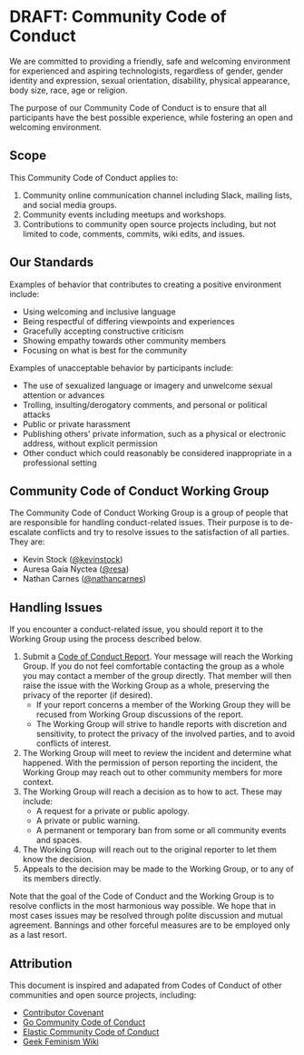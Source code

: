 # DRAFT: Community Code of Conduct

We are committed to providing a friendly, safe and welcoming environment for experienced and aspiring technologists, regardless of gender, gender identity and expression, sexual orientation, disability, physical appearance, body size, race, age or religion. 

The purpose of our Community Code of Conduct is to ensure that all participants have the best possible experience, while fostering an open and welcoming environment.


## Scope

This Community Code of Conduct applies to:

1. Community online communication channel including Slack, mailing lists, and social media groups.
2. Community events including meetups and workshops.
3. Contributions to community open source projects including, but not limited to code, comments, commits, wiki edits, and issues.


## Our Standards

Examples of behavior that contributes to creating a positive environment include:

* Using welcoming and inclusive language
* Being respectful of differing viewpoints and experiences
* Gracefully accepting constructive criticism
* Showing empathy towards other community members
* Focusing on what is best for the community


Examples of unacceptable behavior by participants include:

* The use of sexualized language or imagery and unwelcome sexual attention or advances
* Trolling, insulting/derogatory comments, and personal or political attacks
* Public or private harassment
* Publishing others' private information, such as a physical or electronic address, without explicit permission
* Other conduct which could reasonably be considered inappropriate in a professional setting


## Community Code of Conduct Working Group

The Community Code of Conduct Working Group is a group of people that are responsible for handling conduct-related issues. Their purpose is to de-escalate conflicts and try to resolve issues to the satisfaction of all parties. They are:

* Kevin Stock ([@kevinstock][kevinstock])
* Auresa Gaia Nyctea ([@resa][resa])
* Nathan Carnes ([@nathancarnes][nathancarnes])


## Handling Issues

If you encounter a conduct-related issue, you should report it to the Working Group using the process described below.

1. Submit a [Code of Conduct Report][report]. Your message will reach the Working Group. If you do not feel comfortable contacting the group as a whole you may contact a member of the group directly. That member will then raise the issue with the Working Group as a whole, preserving the privacy of the reporter (if desired).
    * If your report concerns a member of the Working Group they will be recused from Working Group discussions of the report.
    * The Working Group will strive to handle reports with discretion and sensitivity, to protect the privacy of the involved parties, and to avoid conflicts of interest.
2. The Working Group will meet to review the incident and determine what happened. With the permission of person reporting the incident, the Working Group may reach out to other community members for more context.
3. The Working Group will reach a decision as to how to act. These may include:
    * A request for a private or public apology.
    * A private or public warning.
    * A permanent or temporary ban from some or all community events and spaces.
4. The Working Group will reach out to the original reporter to let them know the decision.
5. Appeals to the decision may be made to the Working Group, or to any of its members directly.

Note that the goal of the Code of Conduct and the Working Group is to resolve conflicts in the most harmonious way possible. We hope that in most cases issues may be resolved through polite discussion and mutual agreement. Bannings and other forceful measures are to be employed only as a last resort.


## Attribution

This document is inspired and adapated from Codes of Conduct of other communities and open source projects, including:

* [Contributor Covenant][contributor-covenant]
* [Go Community Code of Conduct][go]
* [Elastic Community Code of Conduct][elastic]
* [Geek Feminism Wiki][geek-feminism]

[kevinstock]: https://bellinghamcodes.slack.com/messages/@kevinstock/
[resa]: https://bellinghamcodes.slack.com/messages/@resa/
[nathancarnes]: https://bellinghamcodes.slack.com/messages/@nathancarnes/

[report]: http://goo.gl/forms/1jLQIDF9Ma
[contributor-covenant]: http://contributor-covenant.org/version/1/4/
[go]: https://golang.org/conduct
[elastic]: https://www.elastic.co/community/codeofconduct
[freebsd]: https://www.freebsd.org/internal/code-of-conduct.html
[geek-feminism]: http://geekfeminism.wikia.com/wiki/Conference_anti-harassment/Policy
